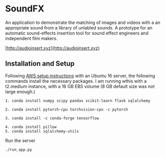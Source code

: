 # SoundFX

An application to demonstrate the matching of images and videos with a an appropriate sound from a library of unlabled sounds. A prototype for an automatic sound-effects insertion tool for sound effect engineers and independent film makers. 

[http://audioinsert.xyz](http://audioinsert.xyz)

## Installation and Setup

Following [AWS setup instructions](https://docs.google.com/presentation/d/1EjBfDnIauu9L5LIH_79XqIWkWfCeB1AA99Q7rD75W_I/edit#slide=id.p) with an Ubuntu 16 server, the following commands install the necessary packages. I am running wthis with a t2.medium instance, with a 16 GB EBS volume (8 GB default size was not large enough.)

```
1. conda install numpy scipy pandas scikit-learn flask sqlalchemy

2. conda install pytorch-cpu torchvision-cpu -c pytorch

3. conda install -c conda-forge tensorflow

4. conda install pillow
5. conda install sqlalchemy-utils
```

Run the server

```
./run_app.py
```



